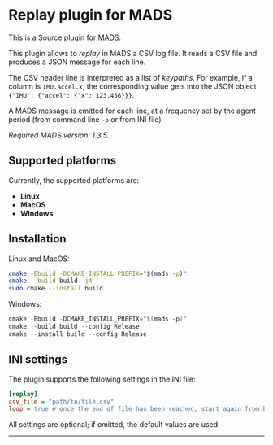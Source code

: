 # Replay plugin for MADS

This is a Source plugin for [MADS](https://github.com/MADS-NET/MADS). 

This plugin allows to *replay* in MADS a CSV log file. It reads a CSV file and produces a JSON message for each line.

The CSV header line is interpreted as a list of *keypaths*. For example, if a column is `IMU.accel.x`, the corresponding value gets into the JSON object `{"IMU": {"accel": {"x": 123.456}}}`. 

A MADS message is emitted for each line, at a frequency set by the agent period (from command line `-p` or from INI file)

*Required MADS version: 1.3.5.*


## Supported platforms

Currently, the supported platforms are:

* **Linux** 
* **MacOS**
* **Windows**


## Installation

Linux and MacOS:

```bash
cmake -Bbuild -DCMAKE_INSTALL_PREFIX="$(mads -p)"
cmake --build build -j4
sudo cmake --install build
```

Windows:

```powershell
cmake -Bbuild -DCMAKE_INSTALL_PREFIX="$(mads -p)"
cmake --build build --config Release
cmake --install build --config Release
```


## INI settings

The plugin supports the following settings in the INI file:

```ini
[replay]
csv_file = "path/to/file.csv"
loop = true # once the end of file has been reached, start again from beginning
```

All settings are optional; if omitted, the default values are used.




---
